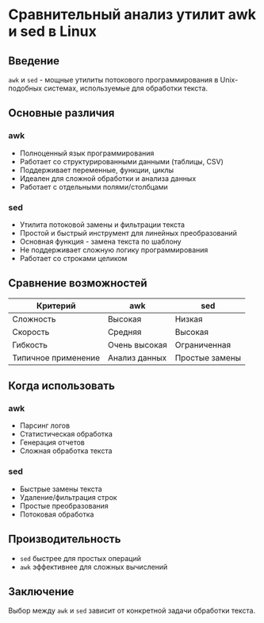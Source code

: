# Сравнительный анализ утилит awk и sed в Linux

## Введение
`awk` и `sed` - мощные утилиты потокового программирования в Unix-подобных системах, используемые для обработки текста.

## Основные различия

### awk
- Полноценный язык программирования
- Работает со структурированными данными (таблицы, CSV)
- Поддерживает переменные, функции, циклы
- Идеален для сложной обработки и анализа данных
- Работает с отдельными полями/столбцами

### sed
- Утилита потоковой замены и фильтрации текста
- Простой и быстрый инструмент для линейных преобразований
- Основная функция - замена текста по шаблону
- Не поддерживает сложную логику программирования
- Работает со строками целиком

## Сравнение возможностей

| Критерий | awk | sed |
|----------|-----|-----|
| Сложность | Высокая | Низкая |
| Скорость | Средняя | Высокая |
| Гибкость | Очень высокая | Ограниченная |
| Типичное применение | Анализ данных | Простые замены |

## Когда использовать

### awk
- Парсинг логов
- Статистическая обработка
- Генерация отчетов
- Сложная обработка текста

### sed
- Быстрые замены текста
- Удаление/фильтрация строк
- Простые преобразования
- Потоковая обработка

## Производительность
- `sed` быстрее для простых операций
- `awk` эффективнее для сложных вычислений

## Заключение
Выбор между `awk` и `sed` зависит от конкретной задачи обработки текста. 